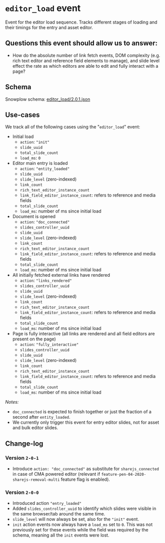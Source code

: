 # `editor_load` event
Event for the editor load sequence. Tracks different stages of loading and their timings for the entry and asset editor.

## Questions this event should allow us to answer:

* How do the absolute number of link fetch events, DOM complexity (e.g. rich
  text editor and reference field elements to manage), and slide level effect
  the rate as which editors are able to edit and fully interact with a page?

## Schema

Snowplow schema: [editor_load/2.0.1.json](https://github.com/contentful/com.contentful-schema-registry/blob/master/schemas/com.contentful/editor_load/jsonschema/2-0-1)

## Use-cases

We track all of the following cases using the "`editor_load`" event:

* Initial load
  * `action`: `"init"`
  * `slide_uuid`
  * `total_slide_count`
  * `load_ms`: `0`
* Editor main entry is loaded
  * `action`: `"entity_loaded"`
  * `slide_uuid`
  * `slide_level` (zero-indexed)
  * `link_count`
  * `rich_text_editor_instance_count`
  * `link_field_editor_instance_count`: refers to reference and media fields
  * `total_slide_count`
  * `load_ms`: number of ms since initial load
* Document is opened
  * `action`: `"doc_connected"`
  * `slides_controller_uuid`
  * `slide_uuid`
  * `slide_level` (zero-indexed)
  * `link_count`
  * `rich_text_editor_instance_count`
  * `link_field_editor_instance_count`: refers to reference and media fields
  * `total_slide_count`
  * `load_ms`: number of ms since initial load
* All initially fetched external links have rendered
  * `action`: `"links_rendered"`
  * `slides_controller_uuid`
  * `slide_uuid`
  * `slide_level` (zero-indexed)
  * `link_count`
  * `rich_text_editor_instance_count`
  * `link_field_editor_instance_count`: refers to reference and media fields
  * `total_slide_count`
  * `load_ms`: number of ms since initial load
* Page is fully interactive (all links are rendered and
  all field editors are present on the page)
  * `action`: `"fully_interactive"`
  * `slides_controller_uuid`
  * `slide_uuid`
  * `slide_level` (zero-indexed)
  * `link_count`
  * `rich_text_editor_instance_count`
  * `link_field_editor_instance_count`: refers to reference and media fields
  * `total_slide_count`
  * `load_ms`: number of ms since initial load

*Notes:*
 - `doc_connected` is expected to finish together or just the fraction of a second after `entity_loaded`.
 - We currently only trigger this event for entry editor slides, not for asset and bulk editor slides.

## Change-log
### Version `2-0-1`
 - Introduce `action: "doc_connected"` as substitute for `sharejs_connected` in case of CMA powered editor (relevant if `feature-pen-04-2020-sharejs-removal-multi` feature flag is enabled).
### Version `2-0-0`
 - Introduced action `"entry_loaded"`
 - Added `slides_controller_uuid` to identify which slides were visible in the same browser/tab around the same time.
 - `slide_level` will now always be set, also for the `"init"` event.
 - `init` action events now always have a `load_ms` set to `0`. This was not previously set for these events while the field was required by the schema, meaning all the `init` events were lost.
